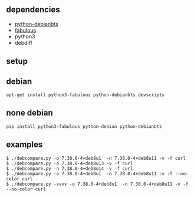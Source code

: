 ## dependencies
  - [python-debianbts](https://github.com/venthur/python-debianbts)
  - [fabulous](https://pypi.org/project/fabulous/)
  - python3
  - debdiff

## setup

## debian
`apt-get install python3-fabulous python-debianbts devscripts`

## none debian
`pip install python3-fabulous python-debian python-debianbts`

## examples
```
$ ./debcompare.py -o 7.38.0-4+deb8u1  -n 7.38.0-4+deb8u11 -v -f curl
$ ./debcompare.py -o 7.38.0-4+deb8u13 -v -f curl
$ ./debcompare.py -n 7.38.0-4+deb8u14 -v -f curl
$ ./debcompare.py -o 7.38.0-4+deb8u1  -n 7.38.0-4+deb8u11 -v -f --no-color curl 
$ ./debcompare.py -vvvv -o 7.38.0-4+deb8u1  -n 7.38.0-4+deb8u11 -v -f --no-color curl 
```
